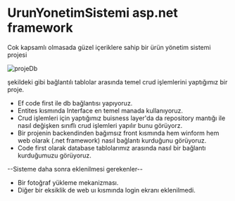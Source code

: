 # UrunYonetimSistemi asp.net framework
Cok kapsamlı olmasada güzel içeriklere sahip bir ürün yönetim sistemi projesi

![projeDb](https://user-images.githubusercontent.com/84086596/169818127-328dfd79-cfb1-4d4a-88b9-c4afef4c6e50.png)

şekildeki gibi bağlantılı tablolar arasında temel crud işlemlerini yaptığımız bir proje.
* Ef code first ile db bağlantısı yapıyoruz.
* Entites kısmında Interface en temel manada kullanıyoruz.
* Crud işlemleri için yaptığımız buisness layer'da da repository mantığı ile nasıl değişken sınıflı crud işlemleri
yapılır bunu görüyorz.
* Bir projenin backendinden bağımsız front kısmında hem winform hem web olarak (.net framework) nasıl bağlantı kurduğunu görüyoruz.
* Code first olarak database tablolarımız arasında nasıl bir bağlantı kurduğumuzu görüyoruz.


--Sisteme daha sonra eklenilmesi gerekenler--
* Bir fotoğraf yükleme mekanizması.
* Diğer bir eksiklik de web uı kısmında login ekranı eklenilmedi.
